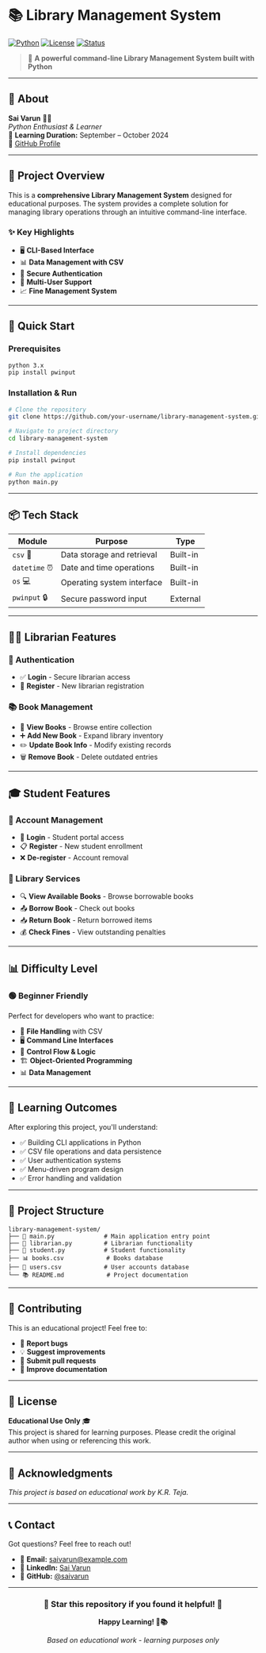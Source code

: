# 📚 Library Management System

[![Python](https://img.shields.io/badge/Python-3.x-blue.svg)](https://www.python.org/)
[![License](https://img.shields.io/badge/License-Educational-green.svg)](LICENSE)
[![Status](https://img.shields.io/badge/Status-Active-brightgreen.svg)](README.md)

> 🚀 **A powerful command-line Library Management System built with Python**

---

## 👤 About

**Sai Varun** 🧑‍💻  
*Python Enthusiast & Learner*  
📅 **Learning Duration:** September – October 2024  
🔗 [GitHub Profile](https://github.com/saivarun)

---

## 🎯 Project Overview

This is a **comprehensive Library Management System** designed for educational purposes. The system provides a complete solution for managing library operations through an intuitive command-line interface.

### ✨ Key Highlights
- 🖥️ **CLI-Based Interface**
- 📊 **Data Management with CSV**
- 🔐 **Secure Authentication**
- 👥 **Multi-User Support**
- 📈 **Fine Management System**

---

## 🚀 Quick Start

### Prerequisites
```bash
python 3.x
pip install pwinput
```

### Installation & Run
```bash
# Clone the repository
git clone https://github.com/your-username/library-management-system.git

# Navigate to project directory
cd library-management-system

# Install dependencies
pip install pwinput

# Run the application
python main.py
```

---

## 📦 Tech Stack

| Module | Purpose | Type |
|--------|---------|------|
| `csv` 📄 | Data storage and retrieval | Built-in |
| `datetime` ⏰ | Date and time operations | Built-in |
| `os` 💻 | Operating system interface | Built-in |
| `pwinput` 🔒 | Secure password input | External |

---

## 👨‍🏫 Librarian Features

### 🔑 Authentication
- ✅ **Login** - Secure librarian access
- 📝 **Register** - New librarian registration

### 📚 Book Management
- 👀 **View Books** - Browse entire collection
- ➕ **Add New Book** - Expand library inventory
- ✏️ **Update Book Info** - Modify existing records
- 🗑️ **Remove Book** - Delete outdated entries

---

## 🎓 Student Features

### 🔐 Account Management
- 🚪 **Login** - Student portal access
- 📋 **Register** - New student enrollment
- ❌ **De-register** - Account removal

### 📖 Library Services
- 🔍 **View Available Books** - Browse borrowable books
- 📤 **Borrow Book** - Check out books
- 📥 **Return Book** - Return borrowed items
- 💰 **Check Fines** - View outstanding penalties

---

## 📊 Difficulty Level

### 🟢 Beginner Friendly
Perfect for developers who want to practice:
- 📁 **File Handling** with CSV
- 🖥️ **Command Line Interfaces**
- 🔄 **Control Flow & Logic**
- 🏗️ **Object-Oriented Programming**
- 📊 **Data Management**

---

## 🎯 Learning Outcomes

After exploring this project, you'll understand:
- ✅ Building CLI applications in Python
- ✅ CSV file operations and data persistence
- ✅ User authentication systems
- ✅ Menu-driven program design
- ✅ Error handling and validation

---

## 📝 Project Structure

```
library-management-system/
├── 📄 main.py              # Main application entry point
├── 📄 librarian.py         # Librarian functionality
├── 📄 student.py           # Student functionality
├── 📊 books.csv            # Books database
├── 👥 users.csv            # User accounts database
└── 📚 README.md            # Project documentation
```

---

## 🤝 Contributing

This is an educational project! Feel free to:
- 🐛 **Report bugs**
- 💡 **Suggest improvements**
- 🔄 **Submit pull requests**
- 📖 **Improve documentation**

---

## 📄 License

**Educational Use Only** 🎓  
This project is shared for learning purposes. Please credit the original author when using or referencing this work.

---

## 🙏 Acknowledgments

*This project is based on educational work by K.R. Teja.*

---

## 📞 Contact

Got questions? Feel free to reach out!

- 📧 **Email:** saivarun@example.com
- 💼 **LinkedIn:** [Sai Varun](https://linkedin.com/in/saivarun)
- 🐙 **GitHub:** [@saivarun](https://github.com/saivarun)

---

<div align="center">

### 🌟 Star this repository if you found it helpful! 🌟

**Happy Learning! 🚀📚**

*Based on educational work - learning purposes only*

</div>
